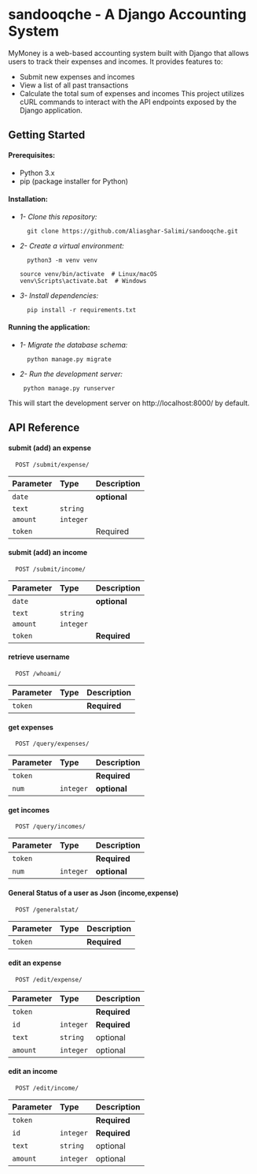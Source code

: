 
# sandooqche - A Django Accounting System

MyMoney is a web-based accounting system built with Django that allows users to track their expenses and incomes. It provides features to:

 - Submit new expenses and incomes
 - View a list of all past transactions
 - Calculate the total sum of expenses and incomes
This project utilizes cURL commands to interact with the API endpoints exposed by the Django application.

## Getting Started

#### Prerequisites:

 - Python 3.x
 - pip (package installer for Python)

#### Installation:

- *1- Clone this repository:*
    
        git clone https://github.com/Aliasghar-Salimi/sandooqche.git

- *2- Create a virtual environment:*

        python3 -m venv venv

      source venv/bin/activate  # Linux/macOS
      venv\Scripts\activate.bat  # Windows

- *3- Install dependencies:*

        pip install -r requirements.txt

#### Running the application:

- *1- Migrate the database schema:*

        python manage.py migrate

 - *2- Run the development server:*

        python manage.py runserver
This will start the development server on http://localhost:8000/ by default.


## API Reference

#### submit (add) an expense

```http
  POST /submit/expense/
```

| Parameter | Type     | Description                |
| :-------- | :------- | :------------------------- |
| `date`    |          |**optional**                |
| `text`    | `string` |                            |
| `amount`  | `integer`|                            |
| `token`   |          | Required


#### submit (add) an income

```http
  POST /submit/income/
```

| Parameter | Type     | Description                |
| :-------- | :------- | :------------------------- |
| `date`    |          |**optional**                |
| `text`    | `string` |                            |
| `amount`  | `integer`|                            |
| `token`   |          | **Required**



#### retrieve username

```http
  POST /whoami/
```

| Parameter | Type     | Description                |
| :-------- | :------- | :------------------------- |
| `token`   |          | **Required** |


#### get expenses

```http
  POST /query/expenses/
```

| Parameter | Type     | Description                |
| :-------- | :------- | :------------------------- |
| `token`   |          | **Required** |
| `num`     | `integer`| **optional**|



#### get incomes

```http
  POST /query/incomes/
```

| Parameter | Type     | Description                |
| :-------- | :------- | :------------------------- |
| `token`   |          | **Required**         |
| `num`     | `integer`| **optional**|


#### General Status of a user as Json (income,expense)

```http
  POST /generalstat/
```

| Parameter | Type     | Description                |
| :-------- | :------- | :------------------------- |
| `token`   |          | **Required**               |




#### edit an expense

```http
  POST /edit/expense/
```

| Parameter | Type     | Description                |
| :-------- | :------- | :------------------------- |
| `token`   |          | **Required**               |
| `id`      | `integer`| **Required**               |
| `text`    | `string` | optional                   |
| `amount`  | `integer`| optional                   |


#### edit an income

```http
  POST /edit/income/
```

| Parameter | Type     | Description                |
| :-------- | :------- | :------------------------- |
| `token`   |          | **Required**               |
| `id`      | `integer`| **Required**               |
| `text`    | `string` | optional                   |
| `amount`  | `integer`| optional                   |


